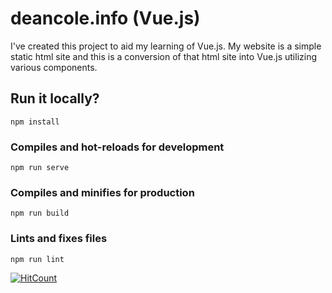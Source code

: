# deancole.info (Vue.js)
I've created this project to aid my learning of Vue.js. My website is a simple static html site and this is a conversion of that html site into Vue.js utilizing various components.

## Run it locally?
```
npm install
```

### Compiles and hot-reloads for development
```
npm run serve
```

### Compiles and minifies for production
```
npm run build
```

### Lints and fixes files
```
npm run lint
```

[![HitCount](http://hits.dwyl.com/r00t-us3r/vuejs-personal-website.svg)](http://hits.dwyl.com/r00t-us3r/vuejs-personal-website)
